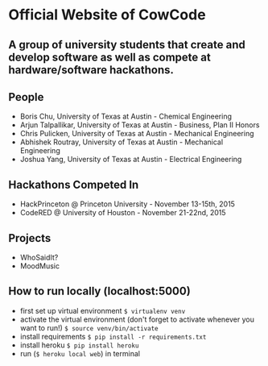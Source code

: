 # Official Website of CowCode

## A group of university students that create and develop software as well as compete at hardware/software hackathons.

## People

- Boris Chu, University of Texas at Austin - Chemical Engineering
- Arjun Talpallikar, University of Texas at Austin - Business, Plan II Honors
- Chris Pulicken, University of Texas at Austin - Mechanical Engineering
- Abhishek Routray, University of Texas at Austin - Mechanical Engineering
- Joshua Yang, University of Texas at Austin - Electrical Engineering

## Hackathons Competed In 

- HackPrinceton @ Princeton University - November 13-15th, 2015
- CodeRED @ University of Houston - November 21-22nd, 2015

## Projects 

- WhoSaidIt?
- MoodMusic

## How to run locally (localhost:5000)

- first set up virtual environment 
	`$ virtualenv venv`
- activate the virtual environment (don't forget to activate whenever you want to run!)
	`$ source venv/bin/activate`
- install requirements 
	`$ pip install -r requirements.txt`
- install heroku 
	`$ pip install heroku`
- run (`$ heroku local web`)  in terminal 
